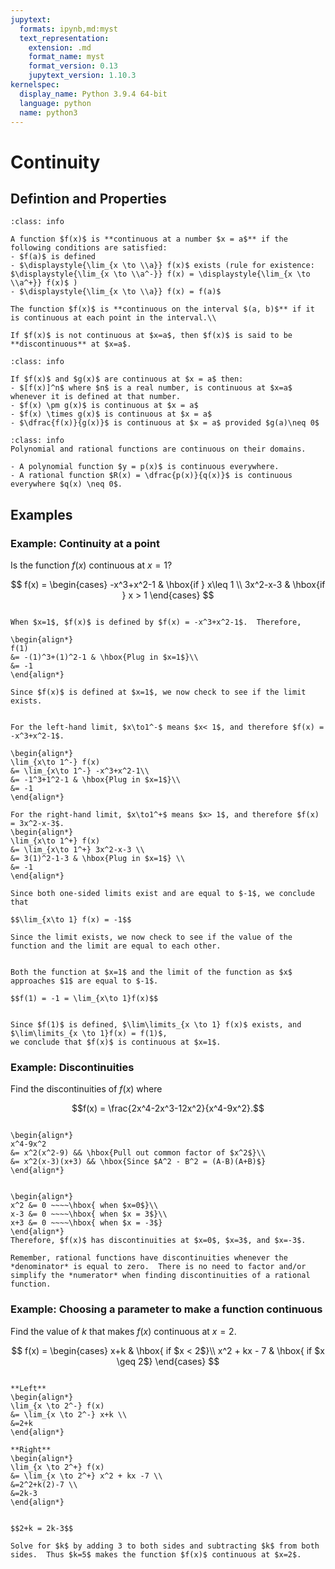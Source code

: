 ```yaml
---
jupytext:
  formats: ipynb,md:myst
  text_representation:
    extension: .md
    format_name: myst
    format_version: 0.13
    jupytext_version: 1.10.3
kernelspec:
  display_name: Python 3.9.4 64-bit
  language: python
  name: python3
---
```

# Continuity

## Defintion and Properties

```{admonition} Definition
:class: info

A function $f(x)$ is **continuous at a number $x = a$** if the following conditions are satisfied:
- $f(a)$ is defined
- $\displaystyle{\lim_{x \to \\a}} f(x)$ exists (rule for existence: 
$\displaystyle{\lim_{x \to \\a^-}} f(x) = \displaystyle{\lim_{x \to \\a^+}} f(x)$ )
- $\displaystyle{\lim_{x \to \\a}} f(x) = f(a)$

The function $f(x)$ is **continuous on the interval $(a, b)$** if it is continuous at each point in the interval.\\

If $f(x)$ is not continuous at $x=a$, then $f(x)$ is said to be **discontinuous** at $x=a$.
```

```{admonition} Properties of Continuous Functions
:class: info

If $f(x)$ and $g(x)$ are continuous at $x = a$ then:
- $[f(x)]^n$ where $n$ is a real number, is continuous at $x=a$ whenever it is defined at that number.
- $f(x) \pm g(x)$ is continuous at $x = a$
- $f(x) \times g(x)$ is continuous at $x = a$
- $\dfrac{f(x)}{g(x)}$ is continuous at $x = a$ provided $g(a)\neq 0$
```

```{admonition} Continuity of Polynomial and Rational Functions
:class: info
Polynomial and rational functions are continuous on their domains.

- A polynomial function $y = p(x)$ is continuous everywhere.
- A rational function $R(x) = \dfrac{p(x)}{q(x)}$ is continuous everywhere $q(x) \neq 0$.
```


## Examples

### Example: Continuity at a point

Is the function $f(x)$ continuous at $x=1$?

$$
f(x) =
\begin{cases}
-x^3+x^2-1 	& \hbox{if } x\leq 1 \\
3x^2-x-3	& \hbox{if } x > 1
\end{cases}
$$

```{dropdown} **Step 1:** Determine if $f(x)$ is defined at $x=1$.

When $x=1$, $f(x)$ is defined by $f(x) = -x^3+x^2-1$.  Therefore,

\begin{align*}
f(1) 
&= -(1)^3+(1)^2-1 & \hbox{Plug in $x=1$}\\
&= -1 
\end{align*}

Since $f(x)$ is defined at $x=1$, we now check to see if the limit exists.
```



```{dropdown} **Step 2:** Determine if the limit at $x=1$ exists.

For the left-hand limit, $x\to1^-$ means $x< 1$, and therefore $f(x) = -x^3+x^2-1$.

\begin{align*}
\lim_{x\to 1^-} f(x) 
&= \lim_{x\to 1^-} -x^3+x^2-1\\
&= -1^3+1^2-1 & \hbox{Plug in $x=1$}\\
&= -1 
\end{align*}

For the right-hand limit, $x\to1^+$ means $x> 1$, and therefore $f(x) = 3x^2-x-3$.
\begin{align*}
\lim_{x\to 1^+} f(x) 
&= \lim_{x\to 1^+} 3x^2-x-3 \\
&= 3(1)^2-1-3 & \hbox{Plug in $x=1$} \\
&= -1 
\end{align*}

Since both one-sided limits exist and are equal to $-1$, we conclude that

$$\lim_{x\to 1} f(x) = -1$$

Since the limit exists, we now check to see if the value of the function and the limit are equal to each other.
```


```{dropdown} **Step 3:** Compare $f(1)$ and $\lim\limits_{x \to 1} f(x)$.

Both the function at $x=1$ and the limit of the function as $x$ approaches $1$ are equal to $-1$.

$$f(1) = -1 = \lim_{x\to 1}f(x)$$
```


```{dropdown} **Step 4:** Conclusion

Since $f(1)$ is defined, $\lim\limits_{x \to 1} f(x)$ exists, and $\lim\limits_{x \to 1}f(x) = f(1)$,
we conclude that $f(x)$ is continuous at $x=1$.
```


### Example: Discontinuities

Find the discontinuities of $f(x)$ where

$$f(x) = \frac{2x^4-2x^3-12x^2}{x^4-9x^2}.$$

```{dropdown} **Step 1:** Factor the denominator.

\begin{align*}
x^4-9x^2
&= x^2(x^2-9) && \hbox{Pull out common factor of $x^2$}\\
&= x^2(x-3)(x+3) && \hbox{Since $A^2 - B^2 = (A-B)(A+B)$}
\end{align*}
```


```{dropdown} **Step 2:** Set each factor of the denominator equal to zero.

\begin{align*}
x^2 &= 0 ~~~~\hbox{ when $x=0$}\\
x-3 &= 0 ~~~~\hbox{ when $x = 3$}\\
x+3 &= 0 ~~~~\hbox{ when $x = -3$}
\end{align*}
Therefore, $f(x)$ has discontinuities at $x=0$, $x=3$, and $x=-3$.
```

```{warning}
Remember, rational functions have discontinuities whenever the *denominator* is equal to zero.  There is no need to factor and/or simplify the *numerator* when finding discontinuities of a rational function.
```



### Example: Choosing a parameter to make a function continuous

Find the value of $k$ that makes $f(x)$ continuous at $x=2$.

$$
f(x) = 
\begin{cases}
x+k & \hbox{ if $x < 2$}\\
x^2 + kx - 7 & \hbox{ if $x \geq 2$}
\end{cases}
$$


```{dropdown} **Step 1:** Evaluate $\displaystyle{\lim_{x \to 2}}  f(x)$ from left and right.

**Left**
\begin{align*}
\lim_{x \to 2^-} f(x) 
&= \lim_{x \to 2^-} x+k \\
&=2+k 
\end{align*}

**Right**
\begin{align*}
\lim_{x \to 2^+} f(x) 
&= \lim_{x \to 2^+} x^2 + kx -7 \\
&=2^2+k(2)-7 \\
&=2k-3 
\end{align*}
```

```{dropdown} **Step 2:** Set the left and right limits equal to each other.

$$2+k = 2k-3$$

Solve for $k$ by adding 3 to both sides and subtracting $k$ from both sides.  Thus $k=5$ makes the function $f(x)$ continuous at $x=2$.